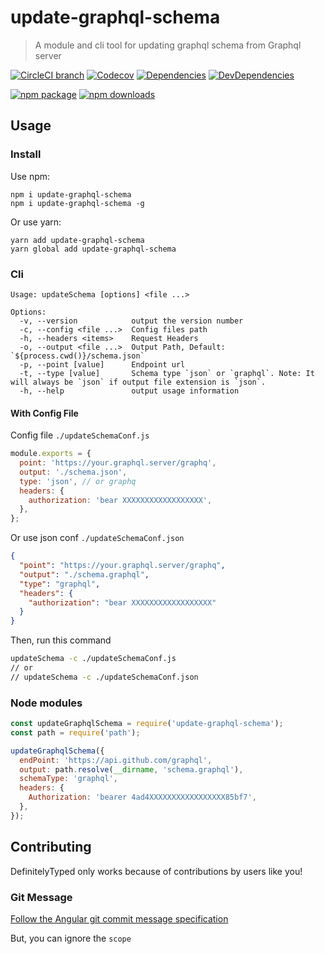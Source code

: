 # update-graphql-schema

> A module and cli tool for updating graphql schema from Graphql server

[![CircleCI branch](https://img.shields.io/circleci/project/github/xyy94813/update-graphql-schema/master.svg?style=flat-square)](https://circleci.com/gh/xyy94813/update-graphql-schema)
[![Codecov](https://img.shields.io/codecov/c/github/xyy94813/update-graphql-schema/master.svg?style=flat-square)](https://codecov.io/gh/xyy94813/update-graphql-schema/branch/master)
[![Dependencies](https://img.shields.io/david/xyy94813/update-graphql-schema.svg)](https://david-dm.org/xyy94813/update-graphql-schema)
[![DevDependencies](https://img.shields.io/david/dev/xyy94813/update-graphql-schema.svg)](https://david-dm.org/xyy94813/update-graphql-schema?type=dev)

[![npm package](https://img.shields.io/npm/v/update-graphql-schema.svg?style=flat-square)](https://www.npmjs.org/package/update-graphql-schema)
[![npm downloads](https://img.shields.io/npm/dm/update-graphql-schema.svg?style=flat-square)](http://npmjs.com/update-graphql-schema)

## Usage

### Install

Use npm:

```
npm i update-graphql-schema
npm i update-graphql-schema -g
```

Or use yarn:

```
yarn add update-graphql-schema
yarn global add update-graphql-schema
```

### Cli

```bin
Usage: updateSchema [options] <file ...>

Options:
  -v, --version            output the version number
  -c, --config <file ...>  Config files path
  -h, --headers <items>    Request Headers
  -o, --output <file ...>  Output Path, Default: `${process.cwd()}/schema.json`
  -p, --point [value]      Endpoint url
  -t, --type [value]       Schema type `json` or `graphql`. Note: It will always be `json` if output file extension is `json`.
  -h, --help               output usage information
```

#### With Config File

Config file `./updateSchemaConf.js`

```js
module.exports = {
  point: 'https://your.graphql.server/graphq',
  output: './schema.json',
  type: 'json', // or graphq
  headers: {
    authorization: 'bear XXXXXXXXXXXXXXXXXX',
  },
};
```

Or use json conf `./updateSchemaConf.json`

```json
{
  "point": "https://your.graphql.server/graphq",
  "output": "./schema.graphql",
  "type": "graphql",
  "headers": {
    "authorization": "bear XXXXXXXXXXXXXXXXXX"
  }
}
```

Then, run this command

```sh
updateSchema -c ./updateSchemaConf.js
// or
// updateSchema -c ./updateSchemaConf.json
```

### Node modules

```js
const updateGraphqlSchema = require('update-graphql-schema');
const path = require('path');

updateGraphqlSchema({
  endPoint: 'https://api.github.com/graphql',
  output: path.resolve(__dirname, 'schema.graphql'),
  schemaType: 'graphql',
  headers: {
    Authorization: 'bearer 4ad4XXXXXXXXXXXXXXXXX85bf7',
  },
});
```

## Contributing

DefinitelyTyped only works because of contributions by users like you!

### Git Message

[Follow the Angular git commit message specification](https://github.com/angular/angular.js/blob/master/DEVELOPERS.md#commits)

But, you can ignore the `scope`
